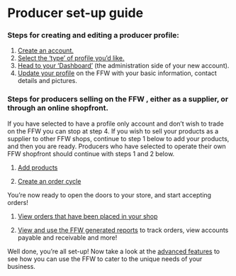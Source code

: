 # Producer set-up guide

### Steps for creating and editing a producer profile:

1. [Create an account.](/create-an-account.md)
2. [Select the ‘type’ of profile you’d like.](/producer-profile-types.md)
3. [Head to your ‘Dashboard’](/the-dashboard.md)  \(the administration side of your new account\).
4. [Update your profile](/your-profile.md)  on the FFW with your basic information, contact details and pictures.

### Steps for producers selling on the FFW , either as a supplier, or through an online shopfront.

If you have selected to have a profile only account and don’t wish to trade on the FFW you can stop at step 4. If you wish to sell your products as a supplier to other FFW  shops, continue to step 1 below to add your products, and then you are ready. Producers who have selected to operate their own FFW  shopfront should continue with steps 1 and 2 below.

1. [Add products](/products.md)

2. [Create an order cycle](/order-cycles.md)

You’re now ready to open the doors to your store, and start accepting orders!

1. [View orders that have been placed in your shop](/create-or-connect-with-your-supplying-producers.md)

2. [View and use the FFW generated reports](/reports.md)  to track orders, view accounts payable and receivable and more!

Well done, you’re all set-up! Now take a look at the [advanced features](/advanced-features.md) to see how you can use the FFW to cater to the unique needs of your business.

